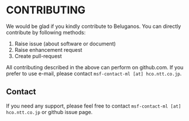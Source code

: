 # CONTRIBUTING

We would be glad if you kindly contribute to Beluganos. You can directly contribute by following methods:

1. Raise issue (about software or document)
1. Raise enhancement request
1. Create pull-request

All contributing described in the above can perform on github.com. If you prefer to use e-mail, please contact `msf-contact-ml [at] hco.ntt.co.jp`. 

## Contact
If you need any support, please feel free to contact `msf-contact-ml [at] hco.ntt.co.jp` or github issue page.
